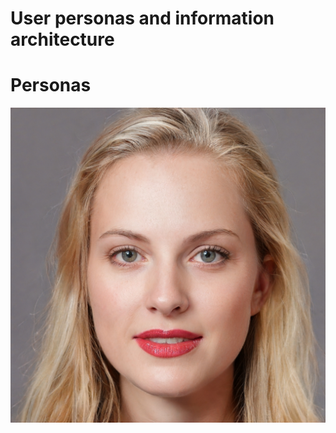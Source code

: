 # User personas and information architecture 

# Personas

![First Persona](misc/AIphotos/thispersondoesnotexist.jpg)
